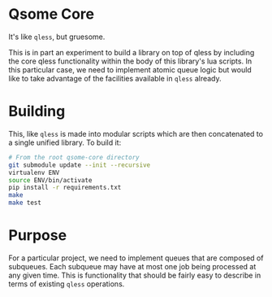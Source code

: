 Qsome Core
==========
It's like `qless`, but gruesome.

This is in part an experiment to build a library on top of qless by including
the core qless functionality within the body of this library's lua scripts. In
this particular case, we need to implement atomic queue logic but would like to
take advantage of the facilities available in `qless` already.

Building
========
This, like `qless` is made into modular scripts which are then concatenated to
a single unified library. To build it:

```bash
# From the root qsome-core directory
git submodule update --init --recursive
virtualenv ENV
source ENV/bin/activate
pip install -r requirements.txt
make
make test
```

Purpose
=======
For a particular project, we need to implement queues that are composed of
subqueues. Each subqueue may have at most one job being processed at any given
time. This is functionality that should be fairly easy to describe in terms of
existing `qless` operations.
